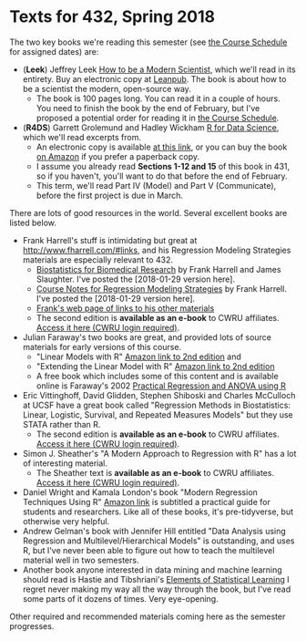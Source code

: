 # Texts for 432, Spring 2018

The two key books we're reading this semester (see [the Course Schedule](https://github.com/THOMASELOVE/432-2018/blob/master/SCHEDULE.md) for assigned dates) are:

- (**Leek**) Jeffrey Leek [How to be a Modern Scientist](https://leanpub.com/modernscientist), which we'll read in its entirety. Buy an electronic copy at [Leanpub](https://leanpub.com/modernscientist). The book is about how to be a scientist the modern, open-source way.
    - The book is 100 pages long. You can read it in a couple of hours. You need to finish the book by the end of February, but I've proposed a potential order for reading it in [the Course Schedule](https://github.com/THOMASELOVE/432-2018/blob/master/SCHEDULE.md). 
- (**R4DS**) Garrett Grolemund and Hadley Wickham [R for Data Science](http://r4ds.had.co.nz/), which we'll read excerpts from. 
    - An electronic copy is available [at this link](http://r4ds.had.co.nz/), or you can buy the book [on Amazon](https://www.amazon.com/Data-Science-Transform-Visualize-Model/dp/1491910399/ref=sr_1_3?ie=UTF8&qid=1515951123&sr=8-3&keywords=r+for+data+science) if you prefer a paperback copy.
    - I assume you already read **Sections 1-12 and 15** of this book in 431, so if you haven't, you'll want to do that before the end of February.
    - This term, we'll read Part IV (Model) and Part V (Communicate), before the first project is due in March.

There are lots of good resources in the world. Several excellent books are listed below. 

- Frank Harrell's stuff is intimidating but great at http://www.fharrell.com/#links, and his Regression Modeling Strategies materials are especially relevant to 432.
    - [Biostatistics for Biomedical Research](http://fharrell.com/doc/bbr.pdf) by Frank Harrell and James Slaughter. I've posted the [2018-01-29 version here].
    - [Course Notes for Regression Modeling Strategies](http://fharrell.com/doc/rms.pdf) by Frank Harrell. I've posted the [2018-01-29 version here].
    - [Frank's web page of links to his other materials](http://www.fharrell.com/#links)
    - The second edition is **available as an e-book** to CWRU affiliates. [Access it here (CWRU login required)](https://drive.google.com/drive/folders/1vN8dfqtz-hGyu7hrsPpBRnJptKI1B0BV?usp=sharing).
- Julian Faraway's two books are great, and provided lots of source materials for early versions of this course.
    - "Linear Models with R" [Amazon link to 2nd edition](https://www.amazon.com/Linear-Models-Chapman-Statistical-Science/dp/1439887330/ref=sr_1_2?s=books&ie=UTF8&qid=1517953413&sr=1-2&refinements=p_27%3AJulian+J.+Faraway) and 
    - "Extending the Linear Model with R" [Amazon link to 2nd edition](https://www.amazon.com/Extending-Linear-Model-Generalized-Nonparametric/dp/149872096X/ref=sr_1_1?s=books&ie=UTF8&qid=1517953413&sr=1-1&refinements=p_27%3AJulian+J.+Faraway) 
    - A free book which includes some of this content and is available online is Faraway's 2002 [Practical Regression and ANOVA using R](https://github.com/THOMASELOVE/432-2018/blob/master/texts/Faraway-PRA.pdf)
- Eric Vittinghoff, David Glidden, Stephen Shiboski and Charles McCulloch at UCSF have a great book called "Regression Methods in Biostatistics: Linear, Logistic, Survival, and Repeated Measures Models" but they use STATA rather than R.
    - The second edition is **available as an e-book** to CWRU affiliates. [Access it here (CWRU login required)](https://drive.google.com/drive/folders/1vN8dfqtz-hGyu7hrsPpBRnJptKI1B0BV?usp=sharing).
- Simon J. Sheather's "A Modern Approach to Regression with R" has a lot of interesting material.
    - The Sheather text is **available as an e-book** to CWRU affiliates. [Access it here (CWRU login required)](https://drive.google.com/drive/folders/1vN8dfqtz-hGyu7hrsPpBRnJptKI1B0BV?usp=sharing).
- Daniel Wright and Kamala London's book "Modern Regression Techniques Using R" [Amazon link](https://www.amazon.com/Modern-Regression-Techniques-Using-2009-03-05/dp/B01FKWRTE2/ref=sr_1_3?ie=UTF8&qid=1517954445&sr=8-3&keywords=Wright+and+London+regression) is subtitled a practical guide for students and researchers. Like all of these books, it's pre-tidyverse, but otherwise very helpful.
- Andrew Gelman's book with Jennifer Hill entitled "Data Analysis using Regression and Multilevel/Hierarchical Models" is outstanding, and uses R, but I've never been able to figure out how to teach the multilevel material well in two semesters. 
- Another book anyone interested in data mining and machine learning should read is Hastie and Tibshriani's [Elements of Statistical Learning](https://web.stanford.edu/~hastie/Papers/ESLII.pdf) I regret never making my way all the way through the book, but I've read some parts of it dozens of times. Very eye-opening.

Other required and recommended materials coming here as the semester progresses.
